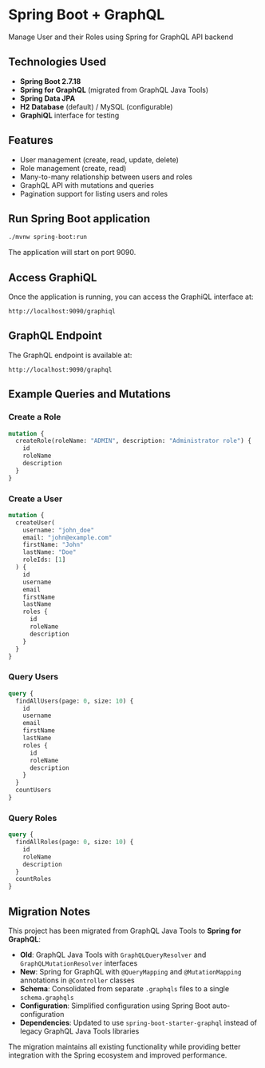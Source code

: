 # Spring Boot + GraphQL

Manage User and their Roles using Spring for GraphQL API backend

## Technologies Used
- **Spring Boot 2.7.18**
- **Spring for GraphQL** (migrated from GraphQL Java Tools)
- **Spring Data JPA**
- **H2 Database** (default) / MySQL (configurable)
- **GraphiQL** interface for testing

## Features
- User management (create, read, update, delete)
- Role management (create, read)
- Many-to-many relationship between users and roles
- GraphQL API with mutations and queries
- Pagination support for listing users and roles

## Run Spring Boot application

```bash
./mvnw spring-boot:run
```

The application will start on port 9090.

## Access GraphiQL

Once the application is running, you can access the GraphiQL interface at:
```
http://localhost:9090/graphiql
```

## GraphQL Endpoint

The GraphQL endpoint is available at:
```
http://localhost:9090/graphql
```

## Example Queries and Mutations

### Create a Role
```graphql
mutation {
  createRole(roleName: "ADMIN", description: "Administrator role") {
    id
    roleName
    description
  }
}
```

### Create a User
```graphql
mutation {
  createUser(
    username: "john_doe"
    email: "john@example.com"
    firstName: "John"
    lastName: "Doe"
    roleIds: [1]
  ) {
    id
    username
    email
    firstName
    lastName
    roles {
      id
      roleName
      description
    }
  }
}
```

### Query Users
```graphql
query {
  findAllUsers(page: 0, size: 10) {
    id
    username
    email
    firstName
    lastName
    roles {
      id
      roleName
      description
    }
  }
  countUsers
}
```

### Query Roles
```graphql
query {
  findAllRoles(page: 0, size: 10) {
    id
    roleName
    description
  }
  countRoles
}
```

## Migration Notes

This project has been migrated from GraphQL Java Tools to **Spring for GraphQL**:

- **Old**: GraphQL Java Tools with `GraphQLQueryResolver` and `GraphQLMutationResolver` interfaces
- **New**: Spring for GraphQL with `@QueryMapping` and `@MutationMapping` annotations in `@Controller` classes
- **Schema**: Consolidated from separate `.graphqls` files to a single `schema.graphqls`
- **Configuration**: Simplified configuration using Spring Boot auto-configuration
- **Dependencies**: Updated to use `spring-boot-starter-graphql` instead of legacy GraphQL Java Tools libraries

The migration maintains all existing functionality while providing better integration with the Spring ecosystem and improved performance.